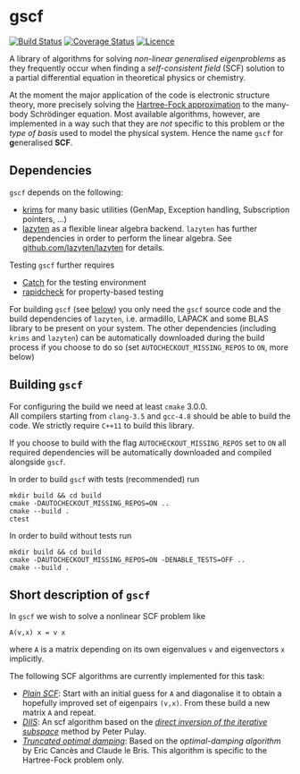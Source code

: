 # gscf
[![Build Status](https://travis-ci.org/molsturm/gscf.svg?branch=master)](https://travis-ci.org/molsturm/gscf)
[![Coverage Status](https://coveralls.io/repos/github/molsturm/gscf/badge.svg?branch=master)](https://coveralls.io/github/molsturm/gscf)
[![Licence](https://img.shields.io/github/license/molsturm/gscf.svg)](LICENCE)

A library of algorithms for solving *non-linear generalised eigenproblems*
as they frequently occur when finding a *self-consistent field* (SCF) solution
to a partial differential equation in theoretical physics or chemistry.

At the moment the major application of the code is electronic structure theory,
more precisely solving the
[Hartree-Fock approximation](https://en.wikipedia.org/wiki/Hartree%E2%80%93Fock_method)
to the many-body Schrödinger equation.
Most available algorithms, however, are implemented in a way such that they are *not*
specific to this problem or the *type of basis* used to model the physical system.
Hence the name ``gscf`` for **g**eneralised **SCF**.

## Dependencies
``gscf`` depends on the following:
- [krims](https://lazyten.org/krims) for many basic utilities
  (GenMap, Exception handling, Subscription pointers, ...)
- [lazyten](https://lazyten.org/) as a flexible linear algebra backend.
  ``lazyten`` has further dependencies in order to perform the
  linear algebra.
  See [github.com/lazyten/lazyten](https://github.com/lazyten/lazyten/blob/master/README.md) for details.

Testing ``gscf`` further requires
- [Catch](https://github.com/philsquared/Catch/) for the testing environment
- [rapidcheck](https://github.com/emil-e/rapidcheck) for property-based testing

For building ``gscf`` (see [below](#building-gscf)) you only need the ``gscf``
source code and the build dependencies of `lazyten`, i.e. armadillo,
LAPACK and some BLAS library to be present on your system.
The other dependencies (including ``krims`` and ``lazyten``)
can be automatically downloaded during the build process
if you choose to do so (set ``AUTOCHECKOUT_MISSING_REPOS`` to ``ON``,
more below)

## Building ``gscf``
For configuring the build we need at least ``cmake`` 3.0.0.  
All compilers starting from ``clang-3.5`` and ``gcc-4.8`` should be able to build the code.
We strictly require ``C++11`` to build this library.

If you choose to build with the flag ``AUTOCHECKOUT_MISSING_REPOS`` set to ``ON``
all required dependencies will be automatically downloaded
and compiled alongside ``gscf``.

In order to build ``gscf`` with tests (recommended) run
```
mkdir build && cd build
cmake -DAUTOCHECKOUT_MISSING_REPOS=ON ..
cmake --build .
ctest
```

In order to build without tests run
```
mkdir build && cd build
cmake -DAUTOCHECKOUT_MISSING_REPOS=ON -DENABLE_TESTS=OFF ..
cmake --build .
```

## Short description of ``gscf``
In ``gscf`` we wish to solve a nonlinear SCF problem like
```
A(v,x) x = v x
```
where ``A`` is a matrix depending on its own eigenvalues ``v`` and
eigenvectors ``x`` implicitly.  

The following SCF algorithms are currently implemented for this task:
- [*Plain SCF*](src/gscf/PlainScf.hh):
  Start with an initial guess for ``A`` and diagonalise it to
  obtain a hopefully improved set of eigenpairs ``(v,x)``.
  From these build a new matrix ``A`` and repeat.
- [*DIIS*](src/gscf/PulayDiisScf.hh):
  An scf algorithm based on the [*direct inversion of the iterative subspace*](https://en.wikipedia.org/wiki/DIIS)
  method by Peter Pulay.
- [*Truncated optimal damping*](src/gscf/TruncatedOptDampScf.hh):
  Based on the *optimal-damping algorithm* by Eric Cancès and Claude le Bris.
  This algorithm is specific to the Hartree-Fock problem only.

